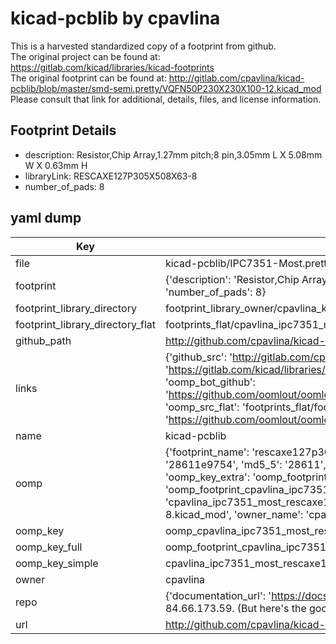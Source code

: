 # kicad-pcblib by cpavlina  
This is a harvested standardized copy of a footprint from github.  
The original project can be found at:  
https://gitlab.com/kicad/libraries/kicad-footprints  
The original footprint can be found at:
http://gitlab.com/cpavlina/kicad-pcblib/blob/master/smd-semi.pretty/VQFN50P230X230X100-12.kicad_mod
Please consult that link for additional, details, files, and license information.  
## Footprint Details
* description: Resistor,Chip Array,1.27mm pitch;8 pin,3.05mm L X 5.08mm W X 0.63mm H  
* libraryLink: RESCAXE127P305X508X63-8  
* number_of_pads: 8  
## yaml dump  
| Key | Value |  
| --- | --- |  
| file | kicad-pcblib/IPC7351-Most.pretty/RESCAXE127P305X508X63-8.kicad_mod |  
| footprint | {'description': 'Resistor,Chip Array,1.27mm pitch;8 pin,3.05mm L X 5.08mm W X 0.63mm H', 'libraryLink': 'RESCAXE127P305X508X63-8', 'number_of_pads': 8} |  
| footprint_library_directory | footprint_library_owner/cpavlina_kicad-pcblib |  
| footprint_library_directory_flat | footprints_flat/cpavlina_ipc7351_most_rescaxe127p305x508x63_8/working |  
| github_path | http://github.com/cpavlina/kicad-pcblib/blob/master/IPC7351-Most.pretty/RESCAXE127P305X508X63-8.kicad_mod |  
| links | {'github_src': 'http://gitlab.com/cpavlina/kicad-pcblib/blob/master/smd-semi.pretty/VQFN50P230X230X100-12.kicad_mod', 'github_src_repo': 'https://gitlab.com/kicad/libraries/kicad-footprints', 'oomp_bot': 'footprints/cpavlina_ipc7351_most_rescaxe127p305x508x63_8/working', 'oomp_bot_github': 'https://github.com/oomlout/oomlout_oomp_footprint_bot/tree/main/footprints/cpavlina_ipc7351_most_rescaxe127p305x508x63_8/working', 'oomp_src_flat': 'footprints_flat/footprints_flat/cpavlina_ipc7351_most_rescaxe127p305x508x63_8/working', 'oomp_src_flat_github': 'https://github.com/oomlout/oomlout_oomp_footprint_src/tree/main/footprints_flat/cpavlina_ipc7351_most_rescaxe127p305x508x63_8/working'} |  
| name | kicad-pcblib |  
| oomp | {'footprint_name': 'rescaxe127p305x508x63_8', 'library_name': 'ipc7351_most', 'md5': '28611e9754d536bda0d61d6978f20838', 'md5_10': '28611e9754', 'md5_5': '28611', 'md5_6': '28611e', 'oomp_key': 'oomp_cpavlina_ipc7351_most_rescaxe127p305x508x63_8', 'oomp_key_extra': 'oomp_footprint_cpavlina_ipc7351_most_rescaxe127p305x508x63_8', 'oomp_key_full': 'oomp_footprint_cpavlina_ipc7351_most_rescaxe127p305x508x63_8_28611e', 'oomp_key_simple': 'cpavlina_ipc7351_most_rescaxe127p305x508x63_8', 'original_filename': 'kicad-pcblib/IPC7351-Most.pretty/RESCAXE127P305X508X63-8.kicad_mod', 'owner_name': 'cpavlina'} |  
| oomp_key | oomp_cpavlina_ipc7351_most_rescaxe127p305x508x63_8 |  
| oomp_key_full | oomp_footprint_cpavlina_ipc7351_most_rescaxe127p305x508x63_8 |  
| oomp_key_simple | cpavlina_ipc7351_most_rescaxe127p305x508x63_8 |  
| owner | cpavlina |  
| repo | {'documentation_url': 'https://docs.github.com/rest/overview/resources-in-the-rest-api#rate-limiting', 'message': "API rate limit exceeded for 84.66.173.59. (But here's the good news: Authenticated requests get a higher rate limit. Check out the documentation for more details.)"} |  
| url | http://github.com/cpavlina/kicad-pcblib |  

